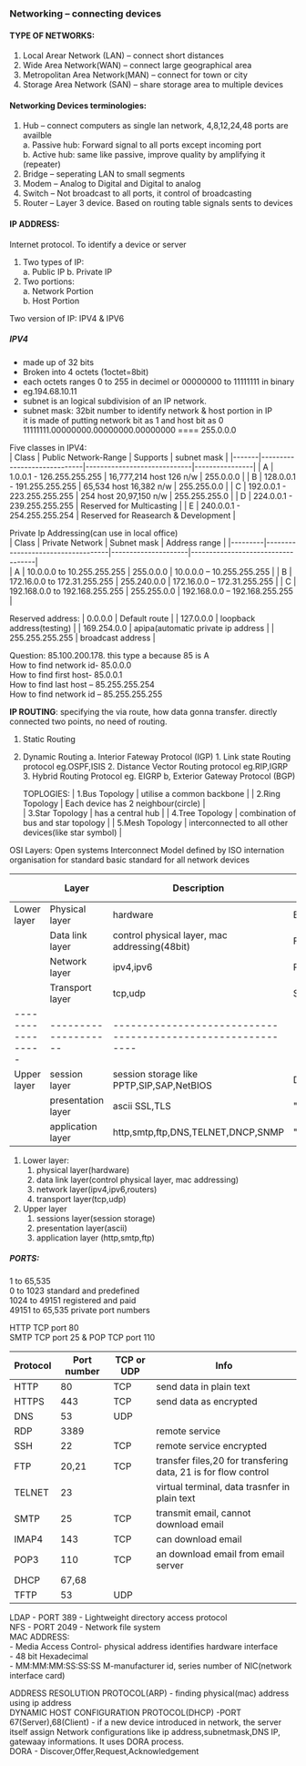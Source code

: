 ### Networking – connecting devices

#### TYPE OF NETWORKS:
1. Local Arear Network (LAN) – connect short distances   
2. Wide Area Network(WAN) – connect large geographical area  
3. Metropolitan Area Network(MAN) – connect for town or city   
4. Storage Area Network (SAN) – share storage area to multiple devices  

#### Networking Devices terminologies:
1. Hub – connect computers as single lan network, 4,8,12,24,48 ports are availble  
    a. Passive hub: Forward signal to all ports except incoming port  
    b. Active hub: same like passive, improve quality by amplifying it (repeater)  
2. Bridge – seperating LAN to small segments   
3. Modem – Analog to Digital and Digital to analog  
4. Switch – Not broadcast to all ports, it control of broadcasting  
5. Router – Layer 3 device. Based on routing table signals sents to devices  

#### IP ADDRESS:     
Internet protocol. To identify a device or server  
1. Two types of IP:  
    a. Public IP 
    b. Private IP  
2. Two portions:  
    a. Network Portion  
        b. Host Portion  

Two version of IP:  IPV4 & IPV6  
##### IPV4  

- made up of 32 bits   
- Broken into 4 octets  (1octet=8bit)  
- each octets ranges 0 to 255 in decimel or 00000000 to 11111111 in binary  
- eg.194.68.10.11  
- subnet is an logical subdivision of an IP network.   
- subnet mask:     32bit number to identify network & host portion in IP  
    it is made of putting network bit as 1 and host bit as 0     
    11111111.00000000.00000000.00000000 ==== 255.0.0.0  

Five classes in IPV4:  
| Class | Public Network-Range        | Supports                    | subnet mask    |
|-------|-----------------------------|-----------------------------|----------------|
| A     | 1.0.0.1 - 126.255.255.255   | 16,777,214 host  126 n/w    | 255.0.0.0      | 
| B     | 128.0.0.1 - 191.255.255.255 | 65,534 host  16,382 n/w     | 255.255.0.0    |
| C     | 192.0.0.1 - 223.255.255.255 | 254 host  20,97,150 n/w     | 255.255.255.0  |
| D     | 224.0.0.1 - 239.255.255.255 | Reserved for Multicasting                    |
| E     | 240.0.0.1 - 254.255.255.254 | Reserved for Reasearch & Development         |

Private Ip Addressing(can use in local office)  
| Class   | Private Network                   | Subnet mask         | Address range                     |
|---------|-----------------------------------|---------------------|-----------------------------------|    
| A       | 10.0.0.0 to 10.255.255.255        | 255.0.0.0           | 10.0.0.0 – 10.255.255.255         |
| B       | 172.16.0.0 to 172.31.255.255      | 255.240.0.0         | 172.16.0.0 – 172.31.255.255       |
| C       | 192.168.0.0 to 192.168.255.255    | 255.255.0.0         | 192.168.0.0 – 192.168.255.255     |

Reserved address:
| 0.0.0.0             | Default route                           |
| 127.0.0.0           | loopback address(testing)               |
| 169.254.0.0         | apipa(automatic private ip address      |
| 255.255.255.255     | broadcast address                       |

Question: 85.100.200.178.  this type a because 85 is A  
How to find network id-  85.0.0.0  
How to find first host- 85.0.0.1  
How to find last host – 85.255.255.254  
How to find network id – 85.255.255.255  




**IP ROUTING**: specifying the via route, how data gonna transfer.
    			directly connected two points, no need of routing.
1. Static Routing    
2. Dynamic Routing
        a. Interior Fateway Protocol (IGP)
            1. Link state Routing protocol eg.OSPF,ISIS
            2. Distance Vector Routing protocol eg.RIP,IGRP
            3. Hybrid Routing Protocol eg. EIGRP
        b, Exterior Gateway Protocol (BGP)    


    TOPLOGIES:
    | 1.Bus Topology  | utilise a common backbone                                |
    | 2.Ring Topology | Each device has 2 neighbour(circle)                      |    
    | 3.Star Topology | has a central hub                                        |
    | 4.Tree Topology | combination of bus and star topology                     |
    | 5.Mesh Topology | interconnected to all other devices(like star symbol)    |   

OSI Layers: Open systems Interconnect Model
    defined by ISO internation organisation  for standard 
    basic standard for all network devices

|                 | Layer              | Description                                   | Data units |    
|-----------------|--------------------|-----------------------------------------------|------------|
| Lower layer     | Physical layer     | hardware                                      | Bits       |
|                 | Data link layer    | control physical layer, mac addressing(48bit) | Frames     |
|                 | Network layer      | ipv4,ipv6                                     | Packets    |
|                 | Transport layer    | tcp,udp                                       | Segments   |
|-----------------|--------------------|------------------------------------------------------------|
| Upper layer     | session layer      | session storage like PPTP,SIP,SAP,NetBIOS     | Data       |    
|                 | presentation layer | ascii SSL,TLS                                 |   "       	|
|                 | application layer  | http,smtp,ftp,DNS,TELNET,DNCP,SNMP            |   "        |    

1. Lower layer:  
    1. physical layer(hardware)  
    2. data link layer(control physical layer, mac addressing)  
    3. network layer(ipv4,ipv6,routers)  
    4. transport layer(tcp,udp)  
2. Upper layer  
    1. sessions layer(session storage)  
    2. presentation layer(ascii)  
    3. application layer  (http,smtp,ftp)  

##### PORTS:  
1 to 65,535  
0 to 1023 standard and predefined  
1024 to 49151 registered and paid  
49151 to 65,535 private port numbers  

HTTP TCP port 80  
SMTP TCP port 25 & POP TCP port 110  
    

| Protocol   | Port number | TCP or UDP | Info |
|------------|-------------|------------|-------|
| HTTP       | 80          | TCP        | send data in plain text|
| HTTPS      | 443         | TCP        | send data as encrypted |
| DNS        | 53          | UDP        |  |
| RDP        | 3389        |            | remote service |
| SSH        | 22          | TCP        | remote service encrypted |
| FTP        | 20,21       | TCP        | transfer files,20 for transfering data, 21 is for flow control |    
| TELNET     | 23          |            | virtual terminal, data trasnfer in plain text |
| SMTP       | 25          | TCP        | transmit email, cannot download email |
| IMAP4      | 143         | TCP        | can download email |
| POP3       | 110         | TCP        | an download email from email server |
| DHCP       | 67,68       |            | |
| TFTP       | 53          | UDP        | |

LDAP - PORT 389	- Lightweight directory access protocol  
NFS  - PORT 2049 - Network file system  
MAC ADDRESS:  
    - Media Access Control- physical address identifies hardware interface  
    - 48 bit Hexadecimal  
    - MM:MM:MM:SS:SS:SS    M-manufacturer id, series number of NIC(network interface card)  


ADDRESS RESOLUTION PROTOCOL(ARP) - finding physical(mac) address using ip address  
DYNAMIC HOST CONFIGURATION PROTOCOL(DHCP) -PORT 67(Server),68(Client) -  if a new device introduced in network, the server itself assign Network configurations like ip address,subnetmask,DNS IP, gatewaay informations. It uses DORA process.  
DORA - Discover,Offer,Request,Acknowledgement  



 



